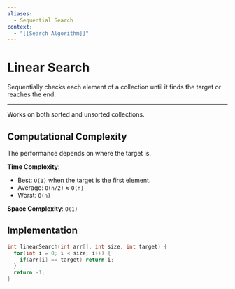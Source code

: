 ```yaml
---
aliases:
  - Sequential Search
context:
  - "[[Search Algorithm]]"
---
```


# Linear Search

Sequentially checks each element of a collection until it finds the target or reaches the end.

---

Works on both sorted and unsorted collections.

## Computational Complexity

The performance depends on where the target is.

**Time Complexity**:

- Best: `O(1)` when the target is the first element.
- Average: `O(n/2)` ≈ `O(n)`
- Worst: `O(n)`

**Space Complexity**: `O(1)`

## Implementation

```c
int linearSearch(int arr[], int size, int target) {
  for(int i = 0; i < size; i++) {
    if(arr[i] == target) return i;
  }
  return -1;
}
```
